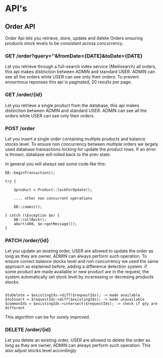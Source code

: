 # API's

## Order API

Order Api lets you retrieve, store, update and delete Orders ensuring products stock levels to be consistent across concurrency.

### GET /order?query=''&fromDate={DATE}&toDate={DATE}

Let you retrieve through a full-search index service (Meilisearch) all orders, this api makes distinction between ADMIN and standard USER.
ADMIN can see all the orders while USER can see only their orders.
To prevent enourmous reponses this api is paginated, 20 results per page.

### GET /order/{id}

Let you retrieve a single product from the database, this api makes distinction between ADMIN and standard USER.
ADMIN can see all the orders while USER can see only their orders.

### POST /order

Let you insert a single order containing multiple products and balance stocks level.
To ensure non concurrency between multiple orders we largely used database transactions locking for update the product rows.
If an error is thrown, database will rolled back to the prev state.

In general you will always see some code like this:

```code
DB::beginTransaction();

try {

    $product = Product::lockForUpdate();

    .... other non concurrent operations

    DB::commit();

} catch (\Exception $e) {
    DB::rollBack();
    abort(400, $e->getMessage());
}
```

### PATCH /order/{id}

Let you update an existing order, USER are allowed to update the order as long as they are owner, ADMIN can always perform such operation.
To ensure correct balance stocks level and non concurrency we used the same approach as explained before, adding a difference detection system.
if some product are made available or new product are in the request, the system automatically set stock level by incereasing or decresing products stocks.

```code

$toDelete = $existingIds->diff($requestIds); -> made available
$toInsert = $requestIds->diff($existingIds); -> made unavailable
$commonIds = $existingIds->intersect($requestIds); -> check if qty are different

```

This algorithm can be for surely improved.

### DELETE /order/{id}

Let you delete an existing order, USER are allowed to delete the order as long as they are owner, ADMIN can always perform such operation.
This also adjust stocks level accordingly
